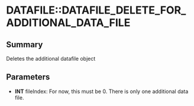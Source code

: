 # DATAFILE::DATAFILE_DELETE_FOR_ADDITIONAL_DATA_FILE

## Summary
Deletes the additional datafile object

## Parameters
* **INT** fileIndex:
For now, this must be 0.
There is only one additional data file.